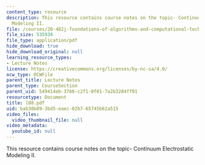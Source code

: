 ```yaml
---
content_type: resource
description: This resource contains course notes on the topic- Continuum Electrostatic
  Modeling II.
file: /courses/20-482j-foundations-of-algorithms-and-computational-techniques-in-systems-biology-spring-2006/bab38b893bd5eaec02b765745b62a515_l08.pdf
file_size: 535934
file_type: application/pdf
hide_download: true
hide_download_original: null
learning_resource_types:
- Lecture Notes
license: https://creativecommons.org/licenses/by-nc-sa/4.0/
ocw_type: OCWFile
parent_title: Lecture Notes
parent_type: CourseSection
parent_uid: 549414eb-3766-c2f1-0f01-7a2b3284ff91
resourcetype: Document
title: l08.pdf
uid: bab38b89-3bd5-eaec-02b7-65745b62a515
video_files:
  video_thumbnail_file: null
video_metadata:
  youtube_id: null
---
```

This resource contains course notes on the topic- Continuum Electrostatic Modeling II.